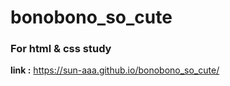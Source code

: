# bonobono_so_cute
<h3>For html &amp; css study</h3>

**link :**
https://sun-aaa.github.io/bonobono_so_cute/
